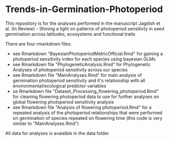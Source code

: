 # Trends-in-Germination-Photoperiod

This repository is for the analyses performed in the manuscript Jagdish et al. (In Review) - Shining a light on patterns of photoperiod sensitivty in seed germination across latitudes, ecosystems and functional traits

There are four rmarkdown files:

- see Rmarkdown "BayesianPhotoperiodMetricOfficial.Rmd" for gaining a photoperiod sensitivity index for each species using bayesian GLMs
- see Rmarkdown file "PhylogeneticAnalysis.Rmd" for Phylogenetic Analyses of photoperiod sensitivity across our species
- see Rmarkdown file "MainAnalyses.Rmd" for main analysis of germination photoperiod sensitivity and it's relationship with all environmental/ecological predictor variables
- se Rmarkdown file "Dataset_Processing_flowering_photoperiod.Rmd" for cleaning flowering photoperiod data to use for further analyses on global flowering photoperiod sensitivity analysis
- see Rmarkdown file "Analysis of flowering photoperiod.Rmd" for a repeated analysis of the photoperiod relationships that were performed on germination of species repeated on flowering time (this code is very similar to "MainAnalyses.Rmd")

All data for analyses is avaialble in the data folder
